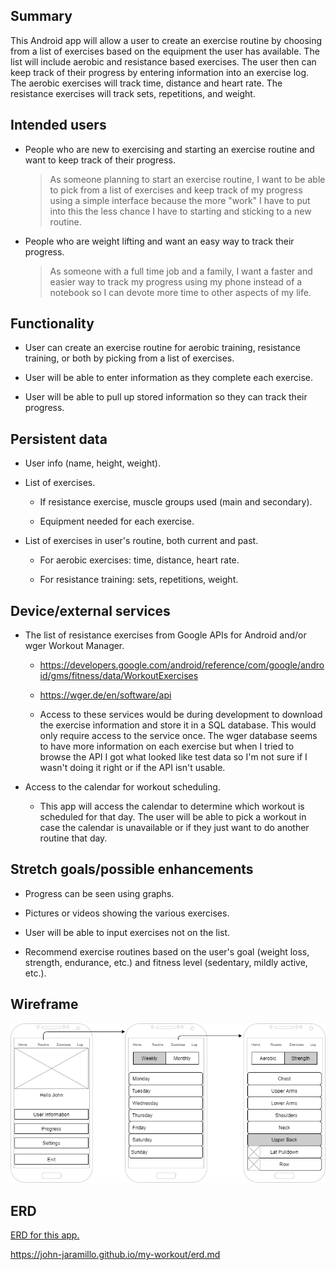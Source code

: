 ## Summary

This Android app will allow a user to create an exercise routine by choosing from a list of exercises based on the equipment the user has available. The list will include aerobic and resistance based exercises. The user then can keep track of their progress by entering information into an exercise log. The aerobic exercises will track time, distance and heart rate. The resistance exercises will track sets, repetitions, and weight. 

## Intended users

* People who are new to exercising and starting an exercise routine and want to keep track of their progress.  

    > As someone planning to start an exercise routine, I want to be able to pick from a list of exercises and keep track of my progress using a simple interface because the more "work" I have to put into this the less chance I have to starting and sticking to a new routine.

* People who are weight lifting and want an easy way to track their progress.

    > As someone with a full time job and a family, I want a faster and easier way to track my progress using my phone instead of a notebook so I can devote more time to other aspects of my life.

## Functionality

* User can create an exercise routine for aerobic training, resistance training, or both by picking from a list of exercises.

* User will be able to enter information as they complete each exercise.

* User will be able to pull up stored information so they can track their progress.

## Persistent data

* User info (name, height, weight).

* List of exercises.
    
    * If resistance exercise, muscle groups used (main and secondary).
    
    * Equipment needed for each exercise.

* List of exercises in user's routine, both current and past.

    * For aerobic exercises: time, distance, heart rate.

    * For resistance training: sets, repetitions, weight.
    
## Device/external services

* The list of resistance exercises from Google APIs for Android and/or wger Workout Manager.
    * <https://developers.google.com/android/reference/com/google/android/gms/fitness/data/WorkoutExercises>
    * <https://wger.de/en/software/api>

    * Access to these services would be during development to download the exercise information and store it in a SQL database. This would only require access to the service once. The wger database seems to have more information on each exercise but when I tried to browse the API I got what looked like test data so I'm not sure if I wasn't doing it right or if the API isn't usable.

* Access to the calendar for workout scheduling.
    * This app will access the calendar to determine which workout is scheduled for that day. The user will be able to pick a workout in case the calendar is unavailable or if they just want to do another routine that day.

## Stretch goals/possible enhancements 

* Progress can be seen using graphs.

* Pictures or videos showing the various exercises.

* User will be able to input exercises not on the list.

* Recommend exercise routines based on the user's goal (weight loss, strength, endurance, etc.) and fitness level (sedentary, mildly active, etc.).

## Wireframe

![Wireframe diagram](img/workout.png)

## ERD

<a href="erd.md">ERD for this app.</a>

https://john-jaramillo.github.io/my-workout/erd.md
